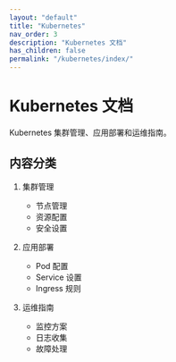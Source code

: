 ```yaml
---
layout: "default"
title: "Kubernetes"
nav_order: 3
description: "Kubernetes 文档"
has_children: false
permalink: "/kubernetes/index/"
---
```


# Kubernetes 文档

Kubernetes 集群管理、应用部署和运维指南。

## 内容分类

1. 集群管理
   - 节点管理
   - 资源配置
   - 安全设置

2. 应用部署
   - Pod 配置
   - Service 设置
   - Ingress 规则

3. 运维指南
   - 监控方案
   - 日志收集
   - 故障处理
